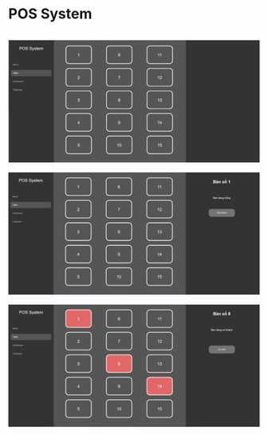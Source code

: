 # POS System

<p align="center">
  <br>
  <img src="screenshot/1.png">
  <br>
  <br>
  <img src="screenshot/2.png">
  <br>
  <br>
  <img src="screenshot/3.png">
  <br>
</p>